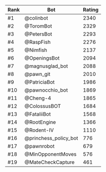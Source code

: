 Rank|Bot|Rating
---|---|---
#1|@colinbot|2340
#2|@ToromBot|2329
#3|@PetersBot|2293
#4|@RaspFish|2276
#5|@Nimfish|2137
#6|@OpeningsBot|2094
#7|@magnusglad_bot|2088
#8|@pawn_git|2010
#9|@PatriciaBot|1986
#10|@pawnocchio_bot|1869
#11|@Cheng-4|1865
#12|@ColossusBOT|1684
#13|@FataliiBot|1568
#14|@RootEngine|1366
#15|@Rodent-IV|1110
#16|@princhess_policy_bot|776
#17|@pawnrobot|679
#18|@MinOpponentMoves|576
#19|@MateCheckCapture|461
